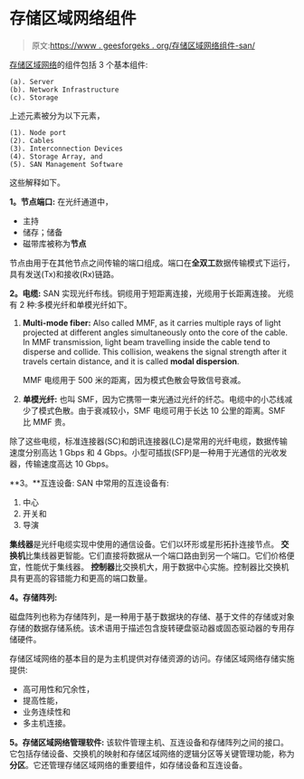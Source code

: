 # 存储区域网络组件

> 原文:[https://www . geesforgeks . org/存储区域网络组件-san/](https://www.geeksforgeeks.org/components-of-storage-area-network-san/)

[存储区域网络](https://www.geeksforgeeks.org/storage-area-networks/)的组件包括 3 个基本组件:

```
(a). Server 
(b). Network Infrastructure
(c). Storage
```

上述元素被分为以下元素，

```
(1). Node port
(2). Cables
(3). Interconnection Devices
(4). Storage Array, and
(5). SAN Management Software 
```

这些解释如下。

**1。节点端口:**
在光纤通道中，

*   主持
*   储存；储备
*   磁带库被称为**节点**

节点由用于在其他节点之间传输的端口组成。端口在**全双工**数据传输模式下运行，具有发送(Tx)和接收(Rx)链路。

**2。电缆:**
SAN 实现光纤布线。铜缆用于短距离连接，光缆用于长距离连接。
光缆有 2 种:多模光纤和单模光纤如下。

1.  **Multi-mode fiber:**
    Also called MMF, as it carries multiple rays of light projected at different angles simultaneously onto the core of the cable. In MMF transmission, light beam travelling inside the cable tend to disperse and collide. This collision, weakens the signal strength after it travels certain distance, and it is called **modal dispersion**.

    MMF 电缆用于 500 米的距离，因为模式色散会导致信号衰减。

2.  **单模光纤:**
    也叫 SMF，因为它携带一束光通过光纤的纤芯。电缆中的小芯线减少了模式色散。由于衰减较小，SMF 电缆可用于长达 10 公里的距离。SMF 比 MMF 贵。

除了这些电缆，标准连接器(SC)和朗讯连接器(LC)是常用的光纤电缆，数据传输速度分别高达 1 Gbps 和 4 Gbps。小型可插拔(SFP)是一种用于光通信的光收发器，传输速度高达 10 Gbps。

**3。**互连设备:
SAN 中常用的互连设备有:

1.  中心
2.  开关和
3.  导演

**集线器**是光纤电缆实现中使用的通信设备。它们以环形或星形拓扑连接节点。
**交换机**比集线器更智能。它们直接将数据从一个端口路由到另一个端口。它们价格便宜，性能优于集线器。
**控制器**比交换机大，用于数据中心实施。控制器比交换机具有更高的容错能力和更高的端口数量。

**4。存储阵列:**

磁盘阵列也称为存储阵列，是一种用于基于数据块的存储、基于文件的存储或对象存储的数据存储系统。该术语用于描述包含旋转硬盘驱动器或固态驱动器的专用存储硬件。

存储区域网络的基本目的是为主机提供对存储资源的访问。存储区域网络存储实施提供:

*   高可用性和冗余性，
*   提高性能，
*   业务连续性和
*   多主机连接。

**5。存储区域网络管理软件:**
该软件管理主机、互连设备和存储阵列之间的接口。它包括存储设备、交换机的映射和存储区域网络的逻辑分区等关键管理功能，称为**分区**。它还管理存储区域网络的重要组件，如存储设备和互连设备。